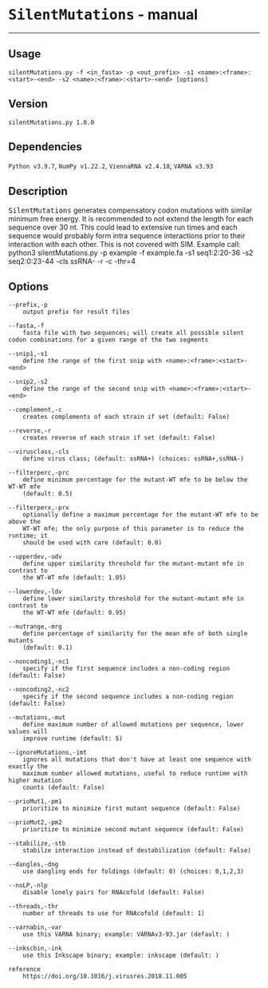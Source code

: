 # <samp>SilentMutations</samp> - manual

***

## Usage
```
silentMutations.py -f <in_fasta> -p <out_prefix> -s1 <name>:<frame>:<start>-<end> -s2 <name>:<frame>:<start>-<end> [options]
```

## Version
```
silentMutations.py 1.0.0
```

## Dependencies
```Python v3.9.7```, ```NumPy v1.22.2```, ```ViennaRNA v2.4.18```, ```VARNA v3.93```

## Description
<samp>SilentMutations</samp> generates compensatory codon mutations with similar minimum free energy. It is recommended to not extend the length for each sequence over 30 nt. This could lead to extensive run times and each sequence would probably form intra sequence interactions prior to their interaction with each other. This is not covered with SIM. Example call: python3 silentMutations.py -p example -f example.fa -s1 seq1:2:20-36 -s2 seq2:0:23-44 -cls ssRNA- -r -c -thr=4

## Options

```
--prefix,-p
    output prefix for result files

--fasta,-f
    fasta file with two sequences; will create all possible silent codon combinations for a given range of the two segments

--snip1,-s1
    define the range of the first snip with <name>:<frame>:<start>-<end>

--snip2,-s2
    define the range of the second snip with <name>:<frame>:<start>-<end>

--complement,-c
    creates complements of each strain if set (default: False)

--reverse,-r
    creates reverse of each strain if set (default: False)

--virusclass,-cls
    define virus class; (default: ssRNA+) (choices: ssRNA+,ssRNA-)

--filterperc,-prc
    define minimum percentage for the mutant-WT mfe to be below the WT-WT mfe
    (default: 0.5)

--filterperx,-prx
    optionally define a maximum percentage for the mutant-WT mfe to be above the
    WT-WT mfe; the only purpose of this parameter is to reduce the runtime; it 
    should be used with care (default: 0.0)

--upperdev,-udv
    define upper similarity threshold for the mutant-mutant mfe in contrast to
    the WT-WT mfe (default: 1.05)

--lowerdev,-ldv
    define lower similarity threshold for the mutant-mutant mfe in contrast to
    the WT-WT mfe (default: 0.95)

--mutrange,-mrg
    define percentage of similarity for the mean mfe of both single mutants
    (default: 0.1)

--noncoding1,-nc1
    specify if the first sequence includes a non-coding region (default: False)

--noncoding2,-nc2
    specify if the second sequence includes a non-coding region (default: False)

--mutations,-mut
    define maximum number of allowed mutations per sequence, lower values will
    improve runtime (default: 5)

--ignoreMutations,-imt
    ignores all mutations that don't have at least one sequence with exactly the
    maximum number allowed mutations, useful to reduce runtime with higher mutation
    counts (default: False)

--prioMut1,-pm1
    prioritize to minimize first mutant sequence (default: False)

--prioMut2,-pm2
    prioritize to minimize second mutant sequence (default: False)

--stabilize,-stb
    stabilze interaction instead of destabilization (default: False)

--dangles,-dng
    use dangling ends for foldings (default: 0) (choices: 0,1,2,3)

--noLP,-nlp
    disable lonely pairs for RNAcofold (default: False)

--threads,-thr
    number of threads to use for RNAcofold (default: 1)

--varnabin,-var
    use this VARNA binary; example: VARNAv3-93.jar (default: )

--inkscbin,-ink
    use this Inkscape binary; example: inkscape (default: )

reference
    https://doi.org/10.1016/j.virusres.2018.11.005
```
